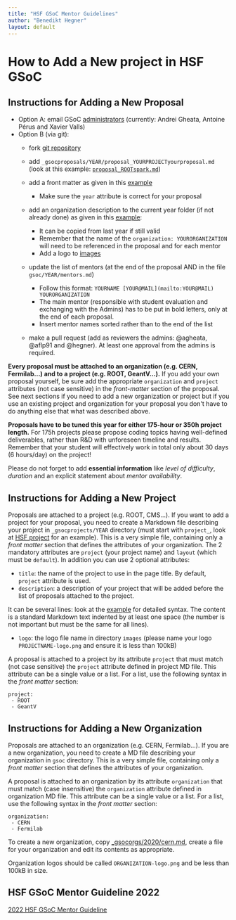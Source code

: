 ```yaml
---
title: "HSF GSoC Mentor Guidelines"
author: "Benedikt Hegner"
layout: default
---
```


# How to Add a New project in HSF GSoC

## Instructions for Adding a New Proposal

 * Option A: email GSoC [administrators](mailto:hsf-gsoc-admin@googlegroups.com) (currently: Andrei Gheata, Antoine Pérus and Xavier Valls)
 * Option B (via git): 
   * fork [git repository](https://github.com/HEP-SF/hep-sf.github.io) 
   * add `_gsocproposals/YEAR/proposal_YOURPROJECTyourproposal.md` (look at this example: [`proposal_ROOTspark.md`](https://raw.githubusercontent.com/HSF/hsf.github.io/master/_gsocproposals/2018/proposal_ROOTspark.md))
   * add a front matter as given in this
   [example](https://raw.githubusercontent.com/HSF/hsf.github.io/master/_gsocprojects/2019/project_HSF.md)
      * Make sure the `year` attribute is correct for your proposal
   * add an organization description to the current year folder (if not already done) as given in this [example](https://raw.githubusercontent.com/HSF/hsf.github.io/master/_gsocorgs/2020/cern.md):
      * It can be copied from last year if still valid
      * Remember that the name of the `organization: YOURORGANIZATION` will need to be referenced in the proposal and for each mentor
      * Add a logo to [images](https://github.com/HSF/hsf.github.io/tree/master/images)
   * update the list of mentors (at the end of the proposal AND in the file `gsoc/YEAR/mentors.md`)
      * Follow this format: `YOURNAME [YOUR@MAIL](mailto:YOUR@MAIL) YOURORGANIZATION`
      * The main mentor (responsible with student evaluation and exchanging with the Admins) has to be put in bold letters, only at the end of each proposal.
      * Insert mentor names sorted rather than to the end of the list

   * make a pull request (add as reviewers the admins: @agheata, @aflp91 and @hegner). At least one approval from the admins is required.

**Every proposal must be attached to an organization (e.g. CERN, Fermilab...) and to a project (e.g. ROOT, GeantV...).** If you add your own proposal yourself, be sure add the appropriate `organization` and `project` attributes (not case sensitive) in the *front-matter* section of the proposal. See next sections if you need to add a new organization or project but if you use an existing project and organization for your proposal you don't have to do anything else that what was described above.

**Proposals have to be tuned this year for either 175-hour or 350h project length.** For 175h projects please propose coding topics having well-defined deliverables, rather than R&D with unforeseen timeline and results. Remember that your student will effectively work in total only about 30 days (6 hours/day) on the project!

Please do not forget to add **essential information** like *level of difficulty*, *duration* and an explicit statement about *mentor availability*. 
   
## Instructions for Adding a New Project

Proposals are attached to a project (e.g. ROOT, CMS...). If you want to add a project for your proposal, you need to create 
a Markdown file describing your project in `_gsocprojects/YEAR` directory (must start with `project_`,
look at [HSF project](https://raw.githubusercontent.com/HSF/hsf.github.io/master/_gsocprojects/2019/project_HSF.md) for an example).
This is a very simple file, containing only a *front matter* section that defines the attributes of
your organization. The 2 mandatory attributes are `project` (your project name) and `layout` (which must be `default`).
In addition you can use 2 optional attributes:

* `title`: the name of the project to use in the page title. By default, `project` attribute is used.
* `description`: a description of your project that will be added before the list of proposals attached to the project.

It can be several lines: look at the [example](https://raw.githubusercontent.com/hep-sf/hep-sf.github.io/master/_gsocprojects/2018/project_SixTrack.md)
for detailed syntax. The content is a standard Markdown text indented by at least one space (the number is not important
but must be the same for all lines).

* `logo`: the logo file name in directory `images` (please name your logo `PROJECTNAME-logo.png` and ensure it is less than 100kB)

A proposal is attached to a project by its attribute `project` that must match (not case sensitive) the `project`
attribute defined in project MD file. This attribute can be a single value or a list. For a list, use the following
syntax in the *front matter* section:

```
project:
 - ROOT
 - GeantV
```

## Instructions for Adding a New Organization

Proposals are attached to an organization (e.g. CERN, Fermilab...). If you are a new organization, you need to create 
a MD file describing your organization in `gsoc` directory. This is a very simple file, containing only a
*front matter* section that defines the attributes of your organization.

A proposal is attached to an organization by its attribute `organization` that must match (case insensitive) the
`organization` attribute defined in organization MD file. This attribute can be a single value or a list. For a
list, use the following syntax in the *front matter* section:

```
organization:
 - CERN
 - Fermilab
```

To create a new organization, copy
[_gsocorgs/2020/cern.md](https://raw.githubusercontent.com/hep-sf/hep-sf.github.io/master/_gsocorgs/2020/cern.md),
create a file for your organization and edit its contents as appropriate.

Organization logos should be called `ORGANIZATION-logo.png` and be less than 100kB in size.

## HSF GSoC Mentor Guideline 2022

[2022 HSF GSoC Mentor Guideline](https://docs.google.com/document/d/1wfkPyPmfK6RlV4FCLTEFwdx9FmSSruH5DN4QeGlhHJg/edit?usp=sharing)
